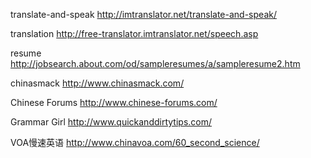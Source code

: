 translate-and-speak
http://imtranslator.net/translate-and-speak/

translation
http://free-translator.imtranslator.net/speech.asp

resume
http://jobsearch.about.com/od/sampleresumes/a/sampleresume2.htm

chinasmack
http://www.chinasmack.com/

Chinese Forums
http://www.chinese-forums.com/

Grammar Girl
http://www.quickanddirtytips.com/

VOA慢速英语
http://www.chinavoa.com/60_second_science/
